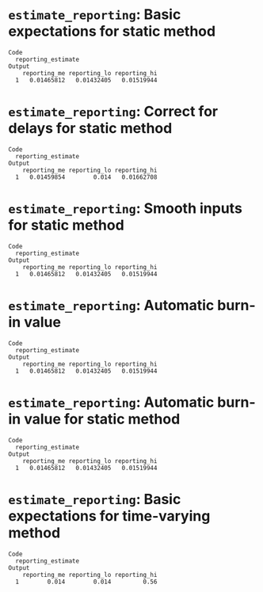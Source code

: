 # `estimate_reporting`: Basic expectations for static method

    Code
      reporting_estimate
    Output
        reporting_me reporting_lo reporting_hi
      1   0.01465812   0.01432405   0.01519944

# `estimate_reporting`: Correct for delays for static method

    Code
      reporting_estimate
    Output
        reporting_me reporting_lo reporting_hi
      1   0.01459854        0.014   0.01662708

# `estimate_reporting`: Smooth inputs for static method

    Code
      reporting_estimate
    Output
        reporting_me reporting_lo reporting_hi
      1   0.01465812   0.01432405   0.01519944

# `estimate_reporting`: Automatic burn-in value

    Code
      reporting_estimate
    Output
        reporting_me reporting_lo reporting_hi
      1   0.01465812   0.01432405   0.01519944

# `estimate_reporting`: Automatic burn-in value for static method

    Code
      reporting_estimate
    Output
        reporting_me reporting_lo reporting_hi
      1   0.01465812   0.01432405   0.01519944

# `estimate_reporting`: Basic expectations for time-varying method

    Code
      reporting_estimate
    Output
        reporting_me reporting_lo reporting_hi
      1        0.014        0.014         0.56

